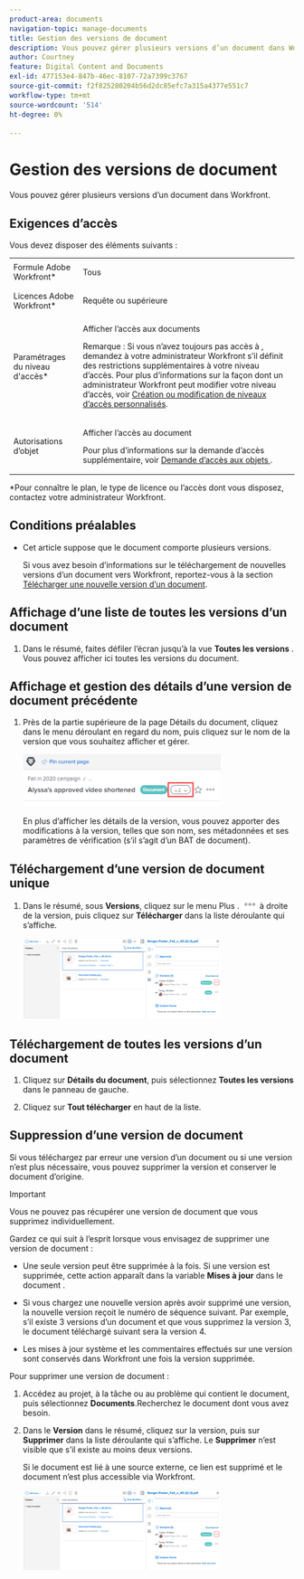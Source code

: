 ```yaml
---
product-area: documents
navigation-topic: manage-documents
title: Gestion des versions de document
description: Vous pouvez gérer plusieurs versions d’un document dans Workfront.
author: Courtney
feature: Digital Content and Documents
exl-id: 477153e4-847b-46ec-8107-72a7399c3767
source-git-commit: f2f825280204b56d2dc85efc7a315a4377e551c7
workflow-type: tm+mt
source-wordcount: '514'
ht-degree: 0%

---
```


# Gestion des versions de document

Vous pouvez gérer plusieurs versions d’un document dans Workfront.

## Exigences d’accès

Vous devez disposer des éléments suivants :

<table style="table-layout:auto"> 
 <col> 
 <col> 
 <tbody> 
  <tr> 
   <td role="rowheader">Formule Adobe Workfront*</td> 
   <td> <p> Tous</p> </td> 
  </tr> 
  <tr> 
   <td role="rowheader">Licences Adobe Workfront*</td> 
   <td> <p>Requête ou supérieure</p> </td> 
  </tr> 
  <tr> 
   <td role="rowheader">Paramétrages du niveau d'accès*</td> 
   <td> <p>Afficher l’accès aux documents</p> <p>Remarque : Si vous n’avez toujours pas accès à , demandez à votre administrateur Workfront s’il définit des restrictions supplémentaires à votre niveau d’accès. Pour plus d’informations sur la façon dont un administrateur Workfront peut modifier votre niveau d’accès, voir <a href="../../administration-and-setup/add-users/configure-and-grant-access/create-modify-access-levels.md" class="MCXref xref">Création ou modification de niveaux d’accès personnalisés</a>.</p> </td> 
  </tr> 
  <tr> 
   <td role="rowheader">Autorisations d’objet</td> 
   <td> <p>Afficher l’accès au document</p> <p>Pour plus d’informations sur la demande d’accès supplémentaire, voir <a href="../../workfront-basics/grant-and-request-access-to-objects/request-access.md" class="MCXref xref">Demande d’accès aux objets </a>.</p> </td> 
  </tr> 
 </tbody> 
</table>

&#42;Pour connaître le plan, le type de licence ou l’accès dont vous disposez, contactez votre administrateur Workfront.

## Conditions préalables

* Cet article suppose que le document comporte plusieurs versions.

   Si vous avez besoin d’informations sur le téléchargement de nouvelles versions d’un document vers Workfront, reportez-vous à la section [Télécharger une nouvelle version d’un document](../../documents/managing-documents/upload-new-document-version.md).

## Affichage d’une liste de toutes les versions d’un document

1. Dans le résumé, faites défiler l’écran jusqu’à la vue **Toutes les versions** . Vous pouvez afficher ici toutes les versions du document.

## Affichage et gestion des détails d’une version de document précédente

1. Près de la partie supérieure de la page Détails du document, cliquez dans le menu déroulant en regard du nom, puis cliquez sur le nom de la version que vous souhaitez afficher et gérer.

   ![](assets/version-drop-dn-doc-dtls-nwe-350x93.png)

   En plus d’afficher les détails de la version, vous pouvez apporter des modifications à la version, telles que son nom, ses métadonnées et ses paramètres de vérification (s’il s’agit d’un BAT de document).

## Téléchargement d’une version de document unique

1. Dans le résumé, sous **Versions**, cliquez sur le menu Plus . ![](assets/more-icon.png) à droite de la version, puis cliquez sur **Télécharger** dans la liste déroulante qui s’affiche.

   ![](assets/more-versions-350x143.png)

## Téléchargement de toutes les versions d’un document

1. Cliquez sur **Détails du document**, puis sélectionnez **Toutes les versions** dans le panneau de gauche.

1. Cliquez sur **Tout télécharger** en haut de la liste.

## Suppression d’une version de document

Si vous téléchargez par erreur une version d’un document ou si une version n’est plus nécessaire, vous pouvez supprimer la version et conserver le document d’origine.

>[!IMPORTANT]
>
>Vous ne pouvez pas récupérer une version de document que vous supprimez individuellement.

Gardez ce qui suit à l’esprit lorsque vous envisagez de supprimer une version de document :

* Une seule version peut être supprimée à la fois. Si une version est supprimée, cette action apparaît dans la variable **Mises à jour** dans le document .
* Si vous chargez une nouvelle version après avoir supprimé une version, la nouvelle version reçoit le numéro de séquence suivant. Par exemple, s’il existe 3 versions d’un document et que vous supprimez la version 3, le document téléchargé suivant sera la version 4.
* Les mises à jour système et les commentaires effectués sur une version sont conservés dans Workfront une fois la version supprimée.

   <!--
  <li data-mc-conditions="QuicksilverOrClassic.Draft mode">Deleting a document version in Workfront does not delete the Proof version.&nbsp;</li>
  -->

Pour supprimer une version de document :

1. Accédez au projet, à la tâche ou au problème qui contient le document, puis sélectionnez **Documents**.Recherchez le document dont vous avez besoin.
1. Dans le **Version** dans le résumé, cliquez sur la version, puis sur **Supprimer** dans la liste déroulante qui s’affiche. Le **Supprimer** n’est visible que s’il existe au moins deux versions.

   Si le document est lié à une source externe, ce lien est supprimé et le document n’est plus accessible via Workfront.

   ![](assets/more-versions-350x143.png)
